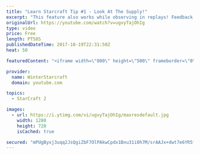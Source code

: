 ```yaml
---
title: "Learn Starcraft Tip #1 - Look At The Supply!"
excerpt: "This feature also works while observing in replays! Feedback and tip suggestions are appreciated :)"
originalUrl: https://youtube.com/watch?v=ugvyTajOhIg
type: video
price: Free
length: PT58S
publishedDateTime: 2017-10-19T22:31:50Z
heat: 50

featuredContent: "<iframe width=\"800\" height=\"500\" frameborder=\"0\" src=\"https://www.youtube.com/embed/ugvyTajOhIg\" allow=\"accelerometer; autoplay; encrypted-media; gyroscope; picture-in-picture\" allowfullscreen></iframe>"

provider:
  name: WinterStarcraft
  domain: youtube.com

topics:
  - StarCraft 2

images:
  - url: https://i.ytimg.com/vi/ugvyTajOhIg/maxresdefault.jpg
    width: 1280
    height: 720
    isCached: true

secured: "mPUgByxj3uqq2JsQgiZbF7OlPAkwCpdx1Bnu31i0h7M/srAAJx+dwt7e6YR5fogMd66abSVTliV2n44q1sn/on5CtPlpSMJv701f5dlEWFcpL2E6bJKmfNaj+zI6ITf2rzQhC+xWakak8HhfWqzYYsFI/SghTQ+ziZE5lOn9D0Ou6Y8ntccLb/ffejXY9+SF7IrbT9dBQVja/JU/HPZru7G0X9LOkUO/7rp0EzOjB/H4ZHj4HCb12WiPIWrpRpIWnO74oH2weWHjyZDtUHtmdd/tTRA3F4hKsJ6Abjyqt+2udnLn+y+jUkQMzohXFeGJkSYF2CK5LZZv1E5tMD5wdVKxY1z/I+wxoyhgbgpGunTaG/lQLp7IwRR6cPfMtruH0+zYNFrhs2/zcppsDOykxlmva5wwmCkHS9OJ+seDKsE=;Qn0V+EANJ4qAJEZk9arkuA=="
---
```


